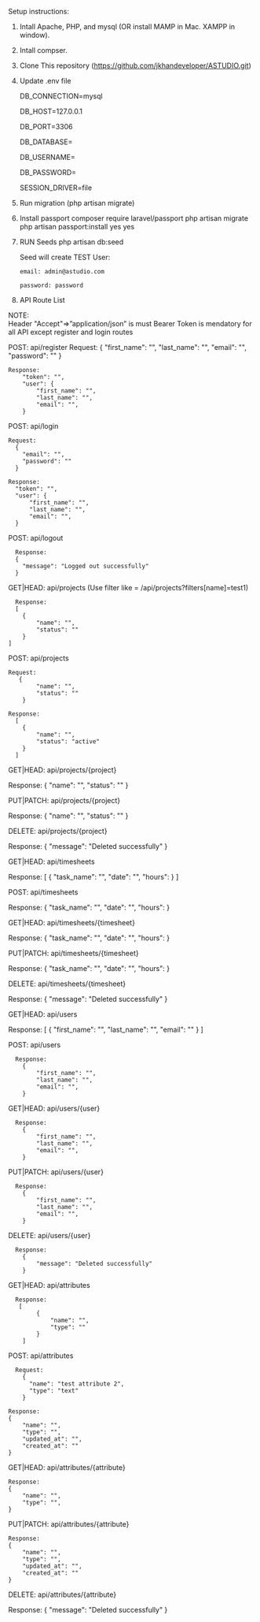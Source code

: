 Setup instructions:

1. Intall Apache, PHP, and mysql (OR install MAMP in Mac. XAMPP in window).
2. Intall compser.
3. Clone This repository (https://github.com/jkhandeveloper/ASTUDIO.git)
4. Update .env file
   
    DB_CONNECTION=mysql
   
    DB_HOST=127.0.0.1
   
    DB_PORT=3306
   
    DB_DATABASE=
   
    DB_USERNAME=
   
    DB_PASSWORD=
   
    SESSION_DRIVER=file
   
6. Run migration (php artisan migrate)
7. Install passport
    composer require laravel/passport
    php artisan migrate
    php artisan passport:install
       yes
       yes

8. RUN Seeds
    php artisan db:seed

   Seed will create TEST User:
   
       email: admin@astudio.com
   
       password: password

10. API Route List
    
 NOTE:     
        Header "Accept"=>”application/json” is must 
        Bearer Token is mendatory for all API except register and login routes
    
  POST: api/register
    Request:
        {
          "first_name": "",
          "last_name": "",
          "email": "",
          "password": ""
        }

    Response:
        "token": "",
        "user": {
            "first_name": "",
            "last_name": "",
            "email": "",
        }        
        
  POST: api/login
  
    Request:
      {
        "email": "",
        "password": ""
      }

    Response:
      "token": "",
      "user": {
          "first_name": "",
          "last_name": "",
          "email": "",
      }  
            
  POST: api/logout
  
      Response:
      {
        "message": "Logged out successfully"
      }
      
  GET|HEAD: api/projects 
      (Use filter like = /api/projects?filters[name]=test1)
      
      Response:
      [
        {
            "name": "",
            "status": ""
        }
    ]

  POST: api/projects
  
    Request:
       {
            "name": "",
            "status": ""
        }

    Response:
      [
        {
            "name": "",
            "status": "active"
        }
      ]

  GET|HEAD: api/projects/{project}
  
  Response:
        {
            "name": "",
            "status": ""
        }

  PUT|PATCH: api/projects/{project}
  
  Response:
        {
            "name": "",
            "status": ""
        }

  DELETE: api/projects/{project}
  
  Response:
    {
        "message": "Deleted successfully"
    }

  GET|HEAD: api/timesheets
  
  Response:
  [
    {
        "task_name": "",
        "date": "",
        "hours":
    }
 ]

  POST: api/timesheets
  
  Response:
    {
        "task_name": "",
        "date": "",
        "hours":
    }

  GET|HEAD: api/timesheets/{timesheet}
  
  Response:
    {
        "task_name": "",
        "date": "",
        "hours":
    }

  PUT|PATCH: api/timesheets/{timesheet}
  
  Response:
    {
        "task_name": "",
        "date": "",
        "hours":
    }

  DELETE: api/timesheets/{timesheet}
  
  Response:
    {
        "message": "Deleted successfully"
    }

  GET|HEAD: api/users
  
  Response: 
    [
        {
            "first_name": "",
            "last_name": "",
            "email": ""
        }
    ]

  POST: api/users
  
      Response: 
        {
            "first_name": "",
            "last_name": "",
            "email": "",
        }

  GET|HEAD: api/users/{user}
  
      Response: 
        {
            "first_name": "",
            "last_name": "",
            "email": "",
        }

  PUT|PATCH: api/users/{user}
  
      Response: 
        {
            "first_name": "",
            "last_name": "",
            "email": "",
        }

  DELETE: api/users/{user}
  
      Response:
        {
            "message": "Deleted successfully"
        }
        
   GET|HEAD: api/attributes
   
      Response:
       [
            {
                "name": "",
                "type": ""
            }
        ]

  POST: api/attributes
  
      Request: 
        {
          "name": "test attribute 2",
          "type": "text"
        }

    Response: 
    {
        "name": "",
        "type": "",
        "updated_at": "",
        "created_at": ""
    }

  GET|HEAD: api/attributes/{attribute}
  
    Response: 
    {
        "name": "",
        "type": "",
    }

  PUT|PATCH: api/attributes/{attribute}
  
    Response: 
    {
        "name": "",
        "type": "",
        "updated_at": "",
        "created_at": ""
    }

  DELETE: api/attributes/{attribute}
  
  Response:
    {
        "message": "Deleted successfully"
    }

